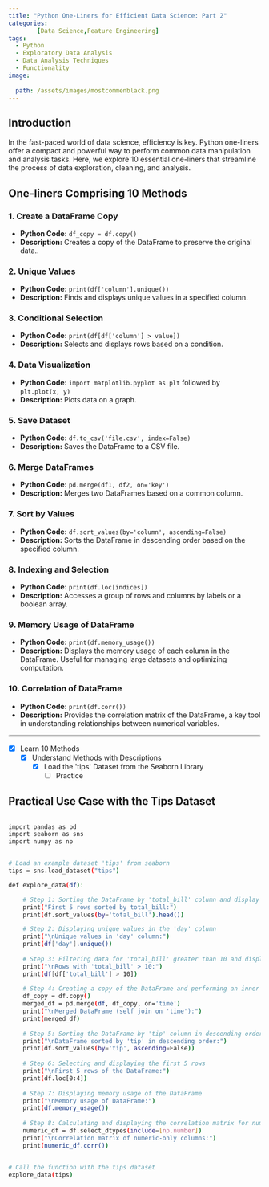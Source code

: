```yaml
---
title: "Python One-Liners for Efficient Data Science: Part 2"
categories:
        [Data Science,Feature Engineering]
tags:
  - Python
  - Exploratory Data Analysis
  - Data Analysis Techniques
  - Functionality
image:
 
  path: /assets/images/mostcommenblack.png
---
```




## Introduction

In the fast-paced world of data science, efficiency is key. Python one-liners offer a compact and powerful way to perform common data manipulation and analysis tasks. Here, we explore 10 essential one-liners that streamline the process of data exploration, cleaning, and analysis.

## One-liners Comprising 10 Methods

### 1. Create a DataFrame Copy
- **Python Code:** `df_copy = df.copy()`
- **Description:** Creates a copy of the DataFrame to preserve the original data..

### 2. Unique Values
- **Python Code:** `print(df['column'].unique())`
- **Description:** Finds and displays unique values in a specified column.

### 3. Conditional Selection
- **Python Code:** `print(df[df['column'] > value])`
- **Description:** Selects and displays rows based on a condition.

### 4. Data Visualization
- **Python Code:** `import matplotlib.pyplot as plt` followed by `plt.plot(x, y)`
- **Description:** Plots data on a graph.

### 5. Save Dataset
- **Python Code:** `df.to_csv('file.csv', index=False)`
- **Description:** Saves the DataFrame to a CSV file.

### 6. Merge DataFrames
- **Python Code:** `pd.merge(df1, df2, on='key')`
- **Description:** Merges two DataFrames based on a common column.

### 7. Sort by Values
- **Python Code:** `df.sort_values(by='column', ascending=False)`
- **Description:** Sorts the DataFrame in descending order based on the specified column.

### 8. Indexing and Selection
- **Python Code:** `print(df.loc[indices])`
- **Description:** Accesses a group of rows and columns by labels or a boolean array.

### 9. Memory Usage of DataFrame
- **Python Code:** `print(df.memory_usage())`
- **Description:** Displays the memory usage of each column in the DataFrame.
 Useful for managing large datasets and optimizing computation.

### 10. Correlation of DataFrame
- **Python Code:** `print(df.corr())`
- **Description:** Provides the correlation matrix of the DataFrame, a key tool in understanding relationships between numerical variables.

<!-- Custom styled horizontal line -->
<hr style="border: 2px solid #ccc; border-radius: 5px;"/>


  - [x] Learn 10 Methods
    + [x] Understand Methods with Descriptions
      * [x] Load the 'tips' Dataset from the Seaborn Library
        - [ ] Practice
## Practical Use Case with the Tips Dataset

```bash

import pandas as pd
import seaborn as sns
import numpy as np


# Load an example dataset 'tips' from seaborn
tips = sns.load_dataset("tips")

def explore_data(df):

    # Step 1: Sorting the DataFrame by 'total_bill' column and display the first 5 rows
    print("First 5 rows sorted by total_bill:")
    print(df.sort_values(by='total_bill').head())

    # Step 2: Displaying unique values in the 'day' column
    print("\nUnique values in 'day' column:")
    print(df['day'].unique())
    
    # Step 3: Filtering data for 'total_bill' greater than 10 and display
    print("\nRows with 'total_bill' > 10:")
    print(df[df['total_bill'] > 10])
    
    # Step 4: Creating a copy of the DataFrame and performing an inner join on 'time' column
    df_copy = df.copy()
    merged_df = pd.merge(df, df_copy, on='time')
    print("\nMerged DataFrame (self join on 'time'):")
    print(merged_df)
    
    # Step 5: Sorting the DataFrame by 'tip' column in descending order
    print("\nDataFrame sorted by 'tip' in descending order:")
    print(df.sort_values(by='tip', ascending=False))
    
    # Step 6: Selecting and displaying the first 5 rows
    print("\nFirst 5 rows of the DataFrame:")
    print(df.loc[0:4])
    
    # Step 7: Displaying memory usage of the DataFrame
    print("\nMemory usage of DataFrame:")
    print(df.memory_usage())
    
    # Step 8: Calculating and displaying the correlation matrix for numeric columns of the DataFrame
    numeric_df = df.select_dtypes(include=[np.number])
    print("\nCorrelation matrix of numeric-only columns:")
    print(numeric_df.corr())


# Call the function with the tips dataset
explore_data(tips)

```

